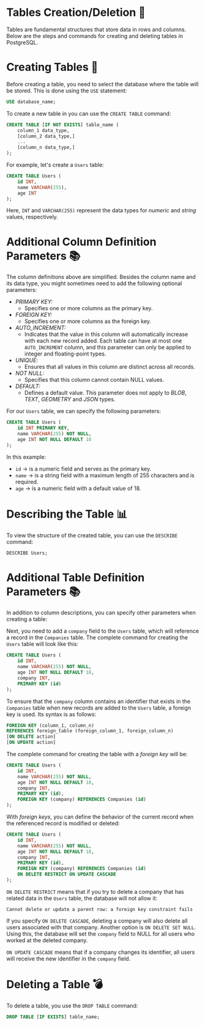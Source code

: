 # Tables Creation/Deletion 🌱

Tables are fundamental structures that store data in rows and columns. Below are the steps and commands for creating and deleting tables in PostgreSQL.

# Creating Tables 🌱

Before creating a table, you need to select the database where the table will be stored. This is done using the `USE` statement:

```sql
USE database_name;
```

To create a new table in you can use the `CREATE TABLE` command:

```sql
CREATE TABLE [IF NOT EXISTS] table_name (
    column_1 data_type,
    [column_2 data_type,]
    ...
    [column_n data_type,]
);
```

For example, let's create a `Users` table:

```sql
CREATE TABLE Users (
    id INT,
    name VARCHAR(255),
    age INT
);
```

Here, `INT` and `VARCHAR(255)` represent the data types for *numeric* and *string* values, respectively.

# Additional Column Definition Parameters 📚

The column definitions above are simplified. Besides the column name and its data type, you might sometimes need to add the following optional parameters:

- *PRIMARY KEY:*
    - Specifies one or more columns as the primary key.
- *FOREIGN KEY:*
    - Specifies one or more columns as the foreign key.
- *AUTO_INCREMENT:*
    - Indicates that the value in this column will automatically increase with each new record added. Each table can have at most one `AUTO_INCREMENT` column, and this parameter can only be applied to integer and floating-point types.
- *UNIQUE*:
    - Ensures that all values in this column are distinct across all records.
- *NOT NULL:*
    - Specifies that this column cannot contain NULL values.
- *DEFAULT:*
    - Defines a default value. This parameter does not apply to *BLOB*, *TEXT*, *GEOMETRY* and *JSON* types.

For our `Users` table, we can specify the following parameters:

```sql
CREATE TABLE Users (
    id INT PRIMARY KEY,
    name VARCHAR(255) NOT NULL,
    age INT NOT NULL DEFAULT 18
);
```

In this example:

- `id` → is a numeric field and serves as the primary key.
- `name` → is a string field with a maximum length of 255 characters and is required.
- `age` → is a numeric field with a default value of 18.

# Describing the Table 📊

To view the structure of the created table, you can use the `DESCRIBE` command:

```sql
DESCRIBE Users;
```

# Additional Table Definition Parameters 📚

In addition to column descriptions, you can specify other parameters when creating a table:

Next, you need to add a `company` field to the `Users` table, which will reference a record in the `Companies` table. The complete command for creating the `Users` table will look like this:

```sql
CREATE TABLE Users (
    id INT,
    name VARCHAR(255) NOT NULL,
    age INT NOT NULL DEFAULT 18,
    company INT,
    PRIMARY KEY (id)
);
```

To ensure that the `company` column contains an identifier that exists in the `Companies` table when new records are added to the `Users` table, a foreign key is used. Its syntax is as follows:

```sql
FOREIGN KEY (column_1, column_n)
REFERENCES foreign_table (foreign_column_1, foreign_column_n)
[ON DELETE action]
[ON UPDATE action]
```

The complete command for creating the table with a *foreign key* will be:

```sql
CREATE TABLE Users (
    id INT,
    name VARCHAR(255) NOT NULL,
    age INT NOT NULL DEFAULT 18,
    company INT,
    PRIMARY KEY (id),
    FOREIGN KEY (company) REFERENCES Companies (id)
);
```

With *foreign keys*, you can define the behavior of the current record when the referenced record is modified or deleted:

```sql
CREATE TABLE Users (
    id INT,
    name VARCHAR(255) NOT NULL,
    age INT NOT NULL DEFAULT 18,
    company INT,
    PRIMARY KEY (id),
    FOREIGN KEY (company) REFERENCES Companies (id)
    ON DELETE RESTRICT ON UPDATE CASCADE
);
```

`ON DELETE RESTRICT` means that if you try to delete a company that has related data in the `Users` table, the database will not allow it:

```
Cannot delete or update a parent row: a foreign key constraint fails
```

If you specify `ON DELETE CASCADE`, deleting a company will also delete all users associated with that company. Another option is `ON DELETE SET NULL`. Using this, the database will set the `company` field to NULL for all users who worked at the deleted company.

`ON UPDATE CASCADE` means that if a company changes its identifier, all users will receive the new identifier in the `company` field.

# Deleting a Table 💣

To delete a table, you use the `DROP TABLE` command:

```sql
DROP TABLE [IF EXISTS] table_name;
```
